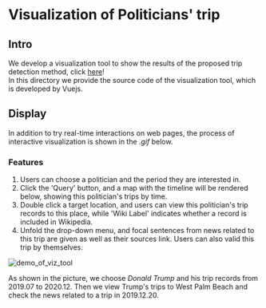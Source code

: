 # Visualization of Politicians' trip

## Intro

We develop a visualization tool to show the results of the proposed trip detection method, click [here](http://itin.joycez.xyz/)!   
In this directory we provide the source code of the visualization tool, which is developed by Vuejs.

## Display

In addition to try real-time interactions on web pages, the process of interactive visualization is shown in the *.gif* below.

### Features

1. Users can choose a politician and the period they are interested in.
2. Click the 'Query' button, and a map with the timeline will be rendered below, showing this politician's trips by time. 
3. Double click a target location, and users can view this politician's trip records to this place, while 'Wiki Label' indicates whether a record is included in Wikipedia.
4. Unfold the drop-down menu, and focal sentences from news related to this trip are given as well as their sources link. Users can also valid this trip by themselves.

![demo_of_viz_tool](https://github.com/ZhangDataLab/CeleTrip/raw/4a332080202fef1e8e9bb127590586dfbd03f4a6/trips_visualization/demo/viz_tool.gif)

As shown in the picture, we choose *Donald Trump* and his trip records from 2019.07 to 2020.12. Then we view Trump's trips to West Palm Beach and check the news related to a trip in 2019.12.20.
